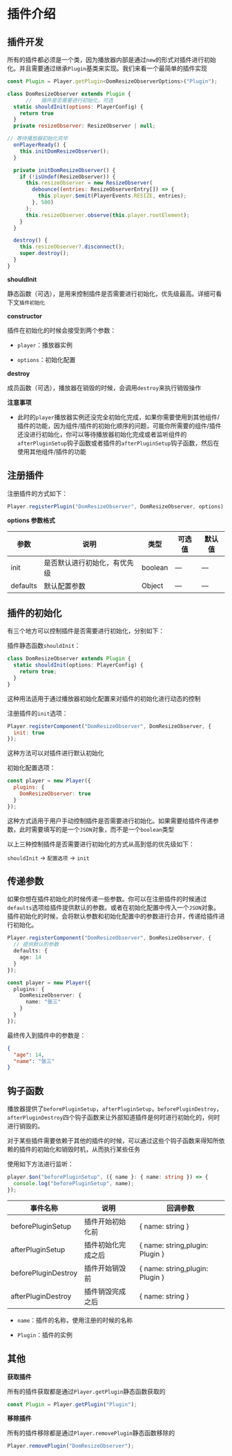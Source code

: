 # 插件介绍

## 插件开发

所有的插件都必须是一个类，因为播放器内部是通过`new`的形式对插件进行初始化。并且需要通过继承`Plugin`基类来实现。我们来看一个最简单的插件实现

```javascript
const Plugin = Player.getPlugin<DomResizeObserverOptions>("Plugin");

class DomResizeObserver extends Plugin {
      //   插件是否需要进行初始化，可选
  static shouldInit(options: PlayerConfig) {
    return true
  }
  private resizeObserver: ResizeObserver | null;

// 等待播放器初始化完毕
  onPlayerReady() {
    this.initDomResizeObserver();
  }

  private initDomResizeObserver() {
    if (!isUndef(ResizeObserver)) {
      this.resizeObserver = new ResizeObserver(
        debounce((entries: ResizeObserverEntry[]) => {
          this.player.$emit(PlayerEvents.RESIZE, entries);
        }, 500)
      );
      this.resizeObserver.observe(this.player.rootElement);
    }
  }

  destroy() {
    this.resizeObserver?.disconnect();
    super.destroy();
  }
}

```

**shouldInit**

静态函数（可选），是用来控制插件是否需要进行初始化，优先级最高。详细可看下文`插件初始化`

**constructor**

插件在初始化的时候会接受到两个参数：

- `player`：播放器实例

- `options`：初始化配置

**destroy**

成员函数（可选），播放器在销毁的时候，会调用`destroy`来执行销毁操作

**注意事项**

- 此时的`player`播放器实例还没完全初始化完成，如果你需要使用到其他组件/插件的功能，因为组件/插件的初始化顺序的问题，可能你所需要的组件/插件还没进行初始化，你可以等待播放器初始化完成或者监听组件的`afterPluginSetup`钩子函数或者插件的`afterPluginSetup`钩子函数，然后在使用其他组件/插件的功能

## 注册插件

注册插件的方式如下：

```typescript
Player.registerPlugin("DomResizeObserver", DomResizeObserver, options);
```

**options 参数格式**

| 参数     | 说明                         | 类型    | 可选值 | 默认值 |
| -------- | ---------------------------- | ------- | ------ | ------ |
| init     | 是否默认进行初始化，有优先级 | boolean | —      | —      |
| defaults | 默认配置参数                 | Object  | —      | —      |

## 插件的初始化

有三个地方可以控制插件是否需要进行初始化，分别如下：

插件静态函数`shouldInit`：

```typescript
class DomResizeObserver extends Plugin {
  static shouldInit(options: PlayerConfig) {
    return true;
  }
}
```

这种用法适用于通过播放器初始化配置来对插件的初始化进行动态的控制

注册插件的`init`选项：

```javascript
Player.registerComponent("DomResizeObserver", DomResizeObserver, {
  init: true
});
```

这种方法可以对插件进行默认初始化

初始化配置选项：

```javascript
const player = new Player({
  plugins: {
    DomResizeObserver: true
  }
});
```

这种方式适用于用户手动控制插件是否需要进行初始化。如果需要给插件传递参数，此时需要填写的是一个`JSON`对象，而不是一个`boolean`类型

以上三种控制插件是否需要进行初始化的方式从高到低的优先级如下：

`shouldInit` -> `配置选项` -> `init`

## 传递参数

如果你想在插件初始化的时候传递一些参数。你可以在注册插件的时候通过`defaults`选项给插件提供默认的参数。或者在初始化配置中传入一个`JSON`对象。插件初始化的时候，会将默认参数和初始化配置中的参数进行合并，传递给插件进行初始化。

```typescript
Player.registerComponent("DomResizeObserver", DomResizeObserver, {
  // 提供默认的参数
  defaults: {
    age: 14
  }
});
```

```typescript
const player = new Player({
  plugins: {
    DomResizeObserver: {
      name: "张三"
    }
  }
});
```

最终传入到插件中的参数是：

```json
{
  "age": 14,
  "name": "张三"
}
```

## 钩子函数

播放器提供了`beforePluginSetup`，`afterPluginSetup`，`beforePluginDestroy`，`afterPluginDestroy`四个钩子函数来让外部知道插件是何时进行初始化的，何时进行销毁的。

对于某些插件需要依赖于其他的插件的时候，可以通过这些个钩子函数来得知所依赖的插件的初始化和销毁时机，从而执行某些任务

使用如下方法进行监听：

```typescript
player.$on("beforePluginSetup", ({ name }: { name: string }) => {
  console.log("beforePluginSetup", name);
});
```

| 事件名称            | 说明               | 回调参数                        |
| ------------------- | ------------------ | ------------------------------- |
| beforePluginSetup   | 插件开始初始化前   | { name: string }                |
| afterPluginSetup    | 插件初始化完成之后 | { name: string,plugin: Plugin } |
| beforePluginDestroy | 插件开始销毁前     | { name: string,plugin: Plugin } |
| afterPluginDestroy  | 插件销毁完成之后   | { name: string }                |

- `name`：插件的名称，使用注册的时候的名称

- `Plugin`：插件的实例

## 其他

**获取插件**

所有的插件获取都是通过`Player.getPlugin`静态函数获取的

```typescript
const Plugin = Player.getPlugin("Plugin");
```

**移除插件**

所有的插件移除都是通过`Player.removePlugin`静态函数移除的

```typescript
Player.removePlugin("DomResizeObserver");
```
